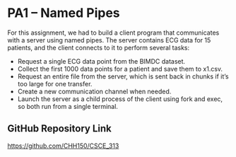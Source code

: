 # PA1 – Named Pipes

For this assignment, we had to build a client program that communicates with a server using named pipes. The server contains ECG data for 15 patients, and the client connects to it to perform several tasks:

- Request a single ECG data point from the BIMDC dataset.
- Collect the first 1000 data points for a patient and save them to x1.csv.
- Request an entire file from the server, which is sent back in chunks if it’s too large for one transfer.
- Create a new communication channel when needed.
- Launch the server as a child process of the client using fork and exec, so both run from a single terminal.

## GitHub Repository Link
https://github.com/CHH150/CSCE_313

